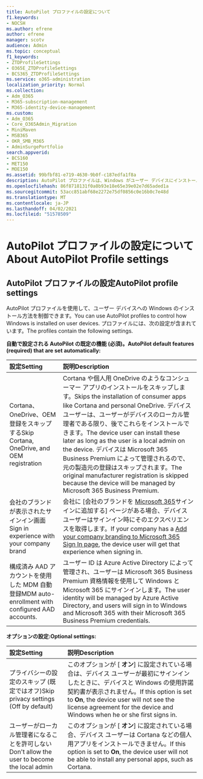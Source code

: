 ```yaml
---
title: AutoPilot プロファイルの設定について
f1.keywords:
- NOCSH
ms.author: efrene
author: efrene
manager: scotv
audience: Admin
ms.topic: conceptual
f1_keywords:
- ZTDProfileSettings
- O365E_ZTDProfileSettings
- BCS365_ZTDProfileSettings
ms.service: o365-administration
localization_priority: Normal
ms.collection:
- Adm_O365
- M365-subscription-management
- M365-identity-device-management
ms.custom:
- Adm_O365
- Core_O365Admin_Migration
- MiniMaven
- MSB365
- OKR_SMB_M365
- AdminSurgePortfolio
search.appverid:
- BCS160
- MET150
- MOE150
ms.assetid: 99bfbf81-e719-4630-9b0f-c187edfa1f8a
description: AutoPilot プロファイルは、Windows がユーザー デバイスにインストールされる方法を制御するのに役立ちます。 プロファイルには、Cortana のインストールをスキップするなど、既定とオプションの設定が含まれる。
ms.openlocfilehash: 86f8718131f0a0b93e18e65e39e02e7d65aded1a
ms.sourcegitcommit: 53acc851abf68e2272e75df0856c0e16b0c7e48d
ms.translationtype: MT
ms.contentlocale: ja-JP
ms.lasthandoff: 04/02/2021
ms.locfileid: "51578509"
---
```

# <a name="about-autopilot-profile-settings"></a><span data-ttu-id="5bdbb-104">AutoPilot プロファイルの設定について</span><span class="sxs-lookup"><span data-stu-id="5bdbb-104">About AutoPilot Profile settings</span></span>

## <a name="autopilot-profile-settings"></a><span data-ttu-id="5bdbb-105">AutoPilot プロファイルの設定</span><span class="sxs-lookup"><span data-stu-id="5bdbb-105">AutoPilot profile settings</span></span>

<span data-ttu-id="5bdbb-106">AutoPilot プロファイルを使用して、ユーザー デバイスへの Windows のインストール方法を制御できます。</span><span class="sxs-lookup"><span data-stu-id="5bdbb-106">You can use AutoPilot profiles to control how Windows is installed on user devices.</span></span> <span data-ttu-id="5bdbb-107">プロファイルには、次の設定が含まれています。</span><span class="sxs-lookup"><span data-stu-id="5bdbb-107">The profiles contain the following settings.</span></span>
  
 <span data-ttu-id="5bdbb-108">**自動で設定される AutoPilot の既定の機能 (必須)。**</span><span class="sxs-lookup"><span data-stu-id="5bdbb-108">**AutoPilot default features (required) that are set automatically:**</span></span>
  
|<span data-ttu-id="5bdbb-109">**設定**</span><span class="sxs-lookup"><span data-stu-id="5bdbb-109">**Setting**</span></span>|<span data-ttu-id="5bdbb-110">**説明**</span><span class="sxs-lookup"><span data-stu-id="5bdbb-110">**Description**</span></span>|
|:-----|:-----|
|<span data-ttu-id="5bdbb-111">Cortana、OneDrive、OEM 登録をスキップする</span><span class="sxs-lookup"><span data-stu-id="5bdbb-111">Skip Cortana, OneDrive, and OEM registration</span></span>  <br/> |<span data-ttu-id="5bdbb-112">Cortana や個人用 OneDrive のようなコンシューマー アプリのインストールをスキップします。</span><span class="sxs-lookup"><span data-stu-id="5bdbb-112">Skips the installation of consumer apps like Cortana and personal OneDrive.</span></span> <span data-ttu-id="5bdbb-113">デバイスユーザーは、ユーザーがデバイスのローカル管理者である限り、後でこれらをインストールできます。</span><span class="sxs-lookup"><span data-stu-id="5bdbb-113">The device user can install these later as long as the user is a local admin on the device.</span></span> <span data-ttu-id="5bdbb-114">デバイスは Microsoft 365 Business Premium によって管理されるので、元の製造元の登録はスキップされます。</span><span class="sxs-lookup"><span data-stu-id="5bdbb-114">The original manufacturer registration is skipped because the device will be managed by Microsoft 365 Business Premium.</span></span>  <br/> |
|<span data-ttu-id="5bdbb-115">会社のブランドが表示されたサインイン画面</span><span class="sxs-lookup"><span data-stu-id="5bdbb-115">Sign in experience with your company brand</span></span>  <br/> |<span data-ttu-id="5bdbb-116">会社に [会社のブランドを [Microsoft 365](../admin/setup/customize-sign-in-page.md)サインインに追加する] ページがある場合、デバイス ユーザーはサインイン時にそのエクスペリエンスを取得します。</span><span class="sxs-lookup"><span data-stu-id="5bdbb-116">If your company has a [Add your company branding to Microsoft 365 Sign In page](../admin/setup/customize-sign-in-page.md), the device user will get that experience when signing in.</span></span>  <br/> |
|<span data-ttu-id="5bdbb-117">構成済み AAD アカウントを使用した MDM 自動登録</span><span class="sxs-lookup"><span data-stu-id="5bdbb-117">MDM auto-enrollment with configured AAD accounts.</span></span>  <br/> |<span data-ttu-id="5bdbb-118">ユーザー ID は Azure Active Directory によって管理され、ユーザーは Microsoft 365 Business Premium 資格情報を使用して Windows と Microsoft 365 にサインインします。</span><span class="sxs-lookup"><span data-stu-id="5bdbb-118">The user identity will be managed by Azure Active Directory, and users will sign in to Windows and Microsoft 365 with their Microsoft 365 Business Premium credentials.</span></span>  <br/> |
   
 <span data-ttu-id="5bdbb-119">**オプションの設定:**</span><span class="sxs-lookup"><span data-stu-id="5bdbb-119">**Optional settings:**</span></span>
  
|<span data-ttu-id="5bdbb-120">**設定**</span><span class="sxs-lookup"><span data-stu-id="5bdbb-120">**Setting**</span></span>|<span data-ttu-id="5bdbb-121">**説明**</span><span class="sxs-lookup"><span data-stu-id="5bdbb-121">**Description**</span></span>|
|:-----|:-----|
|<span data-ttu-id="5bdbb-122">プライバシーの設定のスキップ (既定ではオフ)</span><span class="sxs-lookup"><span data-stu-id="5bdbb-122">Skip privacy settings (Off by default)</span></span>  <br/> |<span data-ttu-id="5bdbb-123">このオプションが [ **オン**] に設定されている場合は、デバイス ユーザーが最初にサインインしたときに、デバイスと Windows の使用許諾契約書が表示されません。</span><span class="sxs-lookup"><span data-stu-id="5bdbb-123">If this option is set to **On**, the device user will not see the license agreement for the device and Windows when he or she first signs in.</span></span>  <br/> |
|<span data-ttu-id="5bdbb-124">ユーザーがローカル管理者になることを許可しない</span><span class="sxs-lookup"><span data-stu-id="5bdbb-124">Don't allow the user to become the local admin</span></span>  <br/> |<span data-ttu-id="5bdbb-125">このオプションが [ **オン**] に設定されている場合、デバイス ユーザーは Cortana などの個人用アプリをインストールできません。</span><span class="sxs-lookup"><span data-stu-id="5bdbb-125">If this option is set to **On**, the device user will not be able to install any personal apps, such as Cortana.</span></span><br/> |
